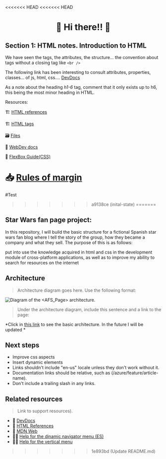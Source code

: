 <<<<<<< HEAD
<<<<<<< HEAD
 <h1 align = "center">🤙 Hi there!! 🤙</h1>

## Section 1: HTML notes. Introduction to HTML

We have seen the tags, the attributes, the structure... the convention about tags without a closing tag like `<br />`

The following link has been interesting to consult attributes, properties, classes... of js, html, css....
[DevDocs](https://devdocs.io/)

As a note about the heading *h1-6* tag, comment that it only exists up to h6, this being the most minor heading in HTML.

Resources:

🏗️ [HTML references](https://htmlreference.io/)

🏗️ [HTML tags](https://allthetags.com/)

🗃️ [Files](https://github.com/GreenyHat/DevelopRoadMap/tree/master/binaryFiles)

📇 [WebDev docs](https://developers.google.com/web/fundamentals/performance/critical-rendering-path/render-tree-construction)

🦮 [FlexBox Guide(CSS)](https://css-tricks.com/snippets/css/a-guide-to-flexbox/)

📥 [Rules of margin](https://www.joshwcomeau.com/css/rules-of-margin-collapse/)
=======
#Test
>>>>>>> a9138ce (inital-state)
=======
## Star Wars fan page project:

In this repository, I will build the basic structure for a fictional Spanish star wars fan blog where I tell the story of the group, how they became a company and what they sell. The purpose of this is as follows:

put into use the knowledge acquired in html and css in the development module of cross-platform applications, as well as to improve my ability to search for resources on the internet

## Architecture

> Architecture diagram goes here. Use the following format:

![Diagram of the <AFS_Page> architecture.](test\SCHEMA.drawio.png)

> Under the architecture diagram, include this sentence and a link to the page: 

*Click in [this link](https://greenyhat.github.io/StarWars/index.html) to see the basic architecture. In the future I will be updated
*


## Next steps

- Improve css aspects
- Insert dynamic elements
- Links shouldn't include "en-us" locale unless they don't work without it.
- Documentation links should be relative, such as (/azure/feature/article-name).
- Don't include a trailing slash in any links.

  
## Related resources

> Link to support resources).
  
  - :book: [DevDocs](https://devdocs.io)
  - :book: [HTML References](https://htmlreference.io/)
  - :book: [MDN Web](https://developer.mozilla.org/es/)
  - :student: [Help for the dinamic navigator menu (ES)](http://www.falconmasters.com/web-design/tutorial-menu-de-navegacion-fijo/)
  - :student: [Help for the vertical menu](https://www.w3schools.com/howto/tryit.asp?filename=tryhow_css_vertical_menu)
>>>>>>> 1e893bd (Update README.md)
